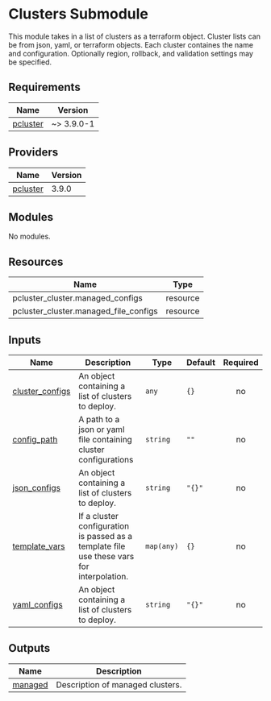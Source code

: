 <!-- BEGIN_TF_DOCS -->
 # Clusters Submodule
 This module takes in a list of clusters as a terraform object. Cluster lists can be from
 json, yaml, or terraform objects. Each cluster containes the name and configuration.
 Optionally region, rollback, and validation settings may be specified.

## Requirements

| Name | Version |
|------|---------|
| <a name="requirement_pcluster"></a> [pcluster](#requirement\_pcluster) | ~> 3.9.0-1 |

## Providers

| Name | Version |
|------|---------|
| <a name="provider_pcluster"></a> [pcluster](#provider\_pcluster) | 3.9.0 |

## Modules

No modules.

## Resources

| Name | Type |
|------|------|
| pcluster_cluster.managed_configs | resource |
| pcluster_cluster.managed_file_configs | resource |

## Inputs

| Name | Description | Type | Default | Required |
|------|-------------|------|---------|:--------:|
| <a name="input_cluster_configs"></a> [cluster\_configs](#input\_cluster\_configs) | An object containing a list of clusters to deploy. | `any` | `{}` | no |
| <a name="input_config_path"></a> [config\_path](#input\_config\_path) | A path to a json or yaml file containing cluster configurations | `string` | `""` | no |
| <a name="input_json_configs"></a> [json\_configs](#input\_json\_configs) | An object containing a list of clusters to deploy. | `string` | `"{}"` | no |
| <a name="input_template_vars"></a> [template\_vars](#input\_template\_vars) | If a cluster configuration is passed as a template file use these vars for interpolation. | `map(any)` | `{}` | no |
| <a name="input_yaml_configs"></a> [yaml\_configs](#input\_yaml\_configs) | An object containing a list of clusters to deploy. | `string` | `"{}"` | no |

## Outputs

| Name | Description |
|------|-------------|
| <a name="output_managed"></a> [managed](#output\_managed) | Description of managed clusters. |
<!-- END_TF_DOCS -->